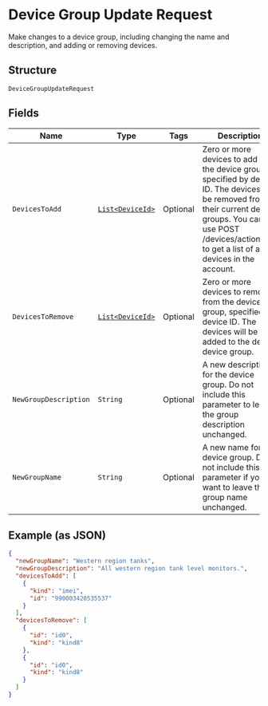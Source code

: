 
# Device Group Update Request

Make changes to a device group, including changing the name and description, and adding or removing devices.

## Structure

`DeviceGroupUpdateRequest`

## Fields

| Name | Type | Tags | Description | Getter | Setter |
|  --- | --- | --- | --- | --- | --- |
| `DevicesToAdd` | [`List<DeviceId>`](../../doc/models/device-id.md) | Optional | Zero or more devices to add to the device group, specified by device ID. The devices will be removed from their current device groups. You can use POST /devices/actions/list to get a list of all devices in the account. | List<DeviceId> getDevicesToAdd() | setDevicesToAdd(List<DeviceId> devicesToAdd) |
| `DevicesToRemove` | [`List<DeviceId>`](../../doc/models/device-id.md) | Optional | Zero or more devices to remove from the device group, specified by device ID. The devices will be added to the default device group. | List<DeviceId> getDevicesToRemove() | setDevicesToRemove(List<DeviceId> devicesToRemove) |
| `NewGroupDescription` | `String` | Optional | A new description for the device group. Do not include this parameter to leave the group description unchanged. | String getNewGroupDescription() | setNewGroupDescription(String newGroupDescription) |
| `NewGroupName` | `String` | Optional | A new name for the device group. Do not include this parameter if you want to leave the group name unchanged. | String getNewGroupName() | setNewGroupName(String newGroupName) |

## Example (as JSON)

```json
{
  "newGroupName": "Western region tanks",
  "newGroupDescription": "All western region tank level monitors.",
  "devicesToAdd": [
    {
      "kind": "imei",
      "id": "990003420535537"
    }
  ],
  "devicesToRemove": [
    {
      "id": "id0",
      "kind": "kind8"
    },
    {
      "id": "id0",
      "kind": "kind8"
    }
  ]
}
```

